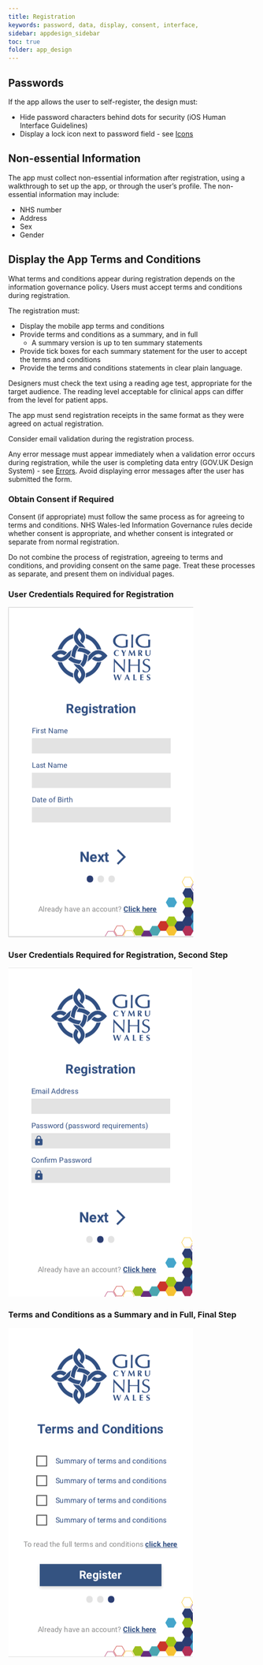 ```yaml
---
title: Registration
keywords: password, data, display, consent, interface,
sidebar: appdesign_sidebar
toc: true
folder: app_design 
---
```


## Passwords

If the app allows the user to self-register, the design must:
* Hide password characters behind dots for security (iOS Human Interface Guidelines)  
* Display a lock icon next to password field - see [Icons](icons.html)  

## Non-essential Information 

The app must collect non-essential information after registration, using a walkthrough to set up the app, or through the user’s profile. The non-essential information may include:  
* NHS number
* Address
* Sex 
* Gender

## Display the App Terms and Conditions  
What terms and conditions appear during registration depends on the information governance policy.  Users must accept terms and conditions during registration.

The registration must:
* Display the mobile app terms and conditions
* Provide terms and conditions as a summary, and in full
   * A summary version is up to ten summary statements
* Provide tick boxes for each summary statement for the user to accept the terms and conditions
* Provide the terms and conditions statements in clear plain language. 

Designers must check the text using a reading age test, appropriate for the target audience. The reading level acceptable for clinical apps can differ from the level for patient apps. 

The app must send registration receipts in the same format as they were agreed on actual registration.

Consider email validation during the registration process. 

Any error message must appear immediately when a validation error occurs during registration, while the user is completing data entry (GOV.UK Design System) - see [Errors](errors.html). Avoid displaying error messages after the user has submitted the form.

### Obtain Consent if Required

Consent (if appropriate) must follow the same process as for agreeing to terms and conditions. NHS Wales-led Information Governance rules decide whether consent is appropriate, and whether consent is integrated or separate from normal registration.  

Do not combine the process of registration, agreeing to terms and conditions, and providing consent on the same page. Treat these processes as separate, and present them on individual pages.  

### User Credentials Required for Registration

<img class="img-responsive img-thumbnail" alt="User Credentials Required for Registration" src="/images/examples/design-standards-access-registration1.png">

### User Credentials Required for Registration, Second Step

<img class="img-responsive img-thumbnail" alt="User Credentials Required for Registration, Second Step" src="/images/examples/design-standards-access-registration2.png">

### Terms and Conditions as a Summary and in Full, Final Step 

<img class="img-responsive img-thumbnail" alt="Terms and Conditions as a Summary and in Full, Final Step" src="/images/examples/design-standards-access-registration3.png">
